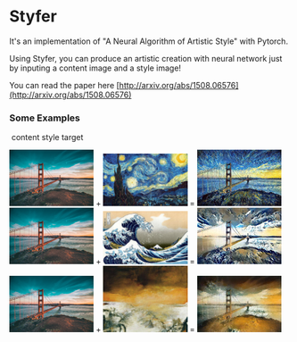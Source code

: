 # Styfer

It's an implementation of "A Neural Algorithm of Artistic Style" with Pytorch.

Using Styfer, you can produce an artistic creation with neural network just by inputing a content image and a style image!

You can read the paper here [http://arxiv.org/abs/1508.06576](http://arxiv.org/abs/1508.06576)

### Some Examples

​                     content                                                    style                                                   target

<div>
    <img src='/images/bridge.jpg' width='30%'>
    +
    <img src='/images/style1.jpeg' width='30%'>
    =
    <img src='/target7.jpg' width='30%'>
</div>



<div>
    <img src='/images/bridge.jpg' width='30%'>
    +
    <img src='/images/style4.jpeg' width='30%'>
    =
    <img src='/target5.jpg' width='30%'>
</div>



<div>
    <img src='/images/bridge.jpg' width='30%'>
    +
    <img src='/images/style5.jpg' width='30%'>
    =
    <img src='/target6.jpg' width='30%'>
</div>


